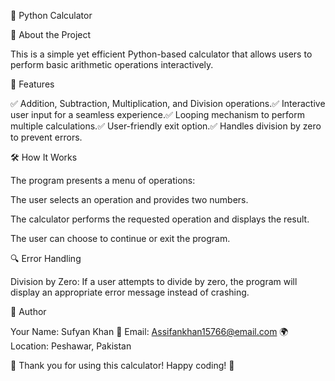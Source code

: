 🧮 Python Calculator

📌 About the Project

This is a simple yet efficient Python-based calculator that allows users to perform basic arithmetic operations interactively.

🚀 Features

✅ Addition, Subtraction, Multiplication, and Division operations.✅ Interactive user input for a seamless experience.✅ Looping mechanism to perform multiple calculations.✅ User-friendly exit option.✅ Handles division by zero to prevent errors.

🛠️ How It Works

The program presents a menu of operations:

The user selects an operation and provides two numbers.

The calculator performs the requested operation and displays the result.

The user can choose to continue or exit the program.

🔍 Error Handling

Division by Zero: If a user attempts to divide by zero, the program will display an appropriate error message instead of crashing.

📌 Author

Your Name: Sufyan Khan
📧 Email: Assifankhan15766@email.com
🌍 Location: Peshawar, Pakistan

🌟 Thank you for using this calculator! Happy coding! 🚀



